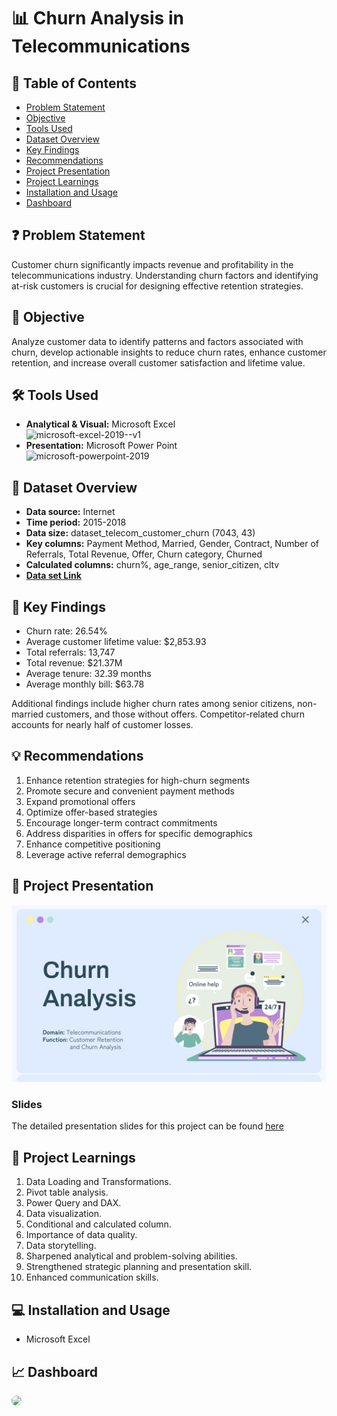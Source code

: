 # 📊 Churn Analysis in Telecommunications

## 📕 Table of Contents
- [Problem Statement](#-problem-statement)
- [Objective](#-objective)
- [Tools Used](#%EF%B8%8F-tools-used)
- [Dataset Overview](#-dataset-overview)
- [Key Findings](#-key-findings)
- [Recommendations](#-recommendations)
- [Project Presentation](#-project-presentation)
- [Project Learnings](#-project-learnings)
- [Installation and Usage](#-installation-and-usage)
- [Dashboard](#-dashboard)

## ❓ Problem Statement
Customer churn significantly impacts revenue and profitability in the telecommunications industry. Understanding churn factors and identifying at-risk customers is crucial for designing effective retention strategies.

## 🎯 Objective
Analyze customer data to identify patterns and factors associated with churn, develop actionable insights to reduce churn rates, enhance customer retention, and increase overall customer satisfaction and lifetime value.

## 🛠️ Tools Used
- **Analytical & Visual:**  Microsoft Excel\
  <img width="96" height="96" src="https://img.icons8.com/color/96/microsoft-excel-2019--v1.png" alt="microsoft-excel-2019--v1"/>
- **Presentation:** Microsoft Power Point\
  <img width="96" height="96" src="https://img.icons8.com/fluency/96/microsoft-powerpoint-2019.png" alt="microsoft-powerpoint-2019"/>

## 📅 Dataset Overview
- **Data source:** Internet
- **Time period:** 2015-2018
- **Data size:** dataset_telecom_customer_churn (7043, 43)
- **Key columns:** Payment Method, Married, Gender, Contract, Number of Referrals, Total Revenue, Offer, Churn category, Churned
- **Calculated columns:** churn%, age_range, senior_citizen, cltv
- [**Data set Link**](https://github.com/amanat-mahmud/customer_churn_analysis/blob/main/dataset_telecom_customer_churn.csv)

## 🔎 Key Findings
- Churn rate: 26.54%
- Average customer lifetime value: $2,853.93
- Total referrals: 13,747
- Total revenue: $21.37M
- Average tenure: 32.39 months
- Average monthly bill: $63.78

Additional findings include higher churn rates among senior citizens, non-married customers, and those without offers. Competitor-related churn accounts for nearly half of customer losses.

## 💡 Recommendations
1. Enhance retention strategies for high-churn segments
2. Promote secure and convenient payment methods
3. Expand promotional offers
4. Optimize offer-based strategies
5. Encourage longer-term contract commitments
6. Address disparities in offers for specific demographics
7. Enhance competitive positioning
8. Leverage active referral demographics

## 📌 Project Presentation
[![Churn Analysis in Telecommunications](https://github.com/amanat-mahmud/Churn_Analysis_Telecommunications/blob/main/cover.png)]()

### Slides
The detailed presentation slides for this project can be found [here](https://github.com/amanat-mahmud/Churn_Analysis_Telecommunications/blob/main/presentation.pdf)

## 🧠 Project Learnings
1. Data Loading and Transformations.
2. Pivot table analysis.
3. Power Query and DAX.
4. Data visualization.
5. Conditional and calculated column.
6. Importance of data quality.
7. Data storytelling.
8. Sharpened analytical and problem-solving abilities.
9. Strengthened strategic planning and  presentation skill.
10. Enhanced communication skills.

## 💻 Installation and Usage
- Microsoft Excel

## 📈 Dashboard
<img style="border-radius:25px;" src="https://github.com/amanat-mahmud/customer_churn_analysis/blob/main/dashboard_ss.png">
